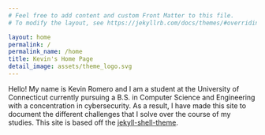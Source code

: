 ```yaml
---
# Feel free to add content and custom Front Matter to this file.
# To modify the layout, see https://jekyllrb.com/docs/themes/#overriding-theme-defaults

layout: home
permalink: /
permalink_name: /home
title: Kevin's Home Page
detail_image: assets/theme_logo.svg
---
```


Hello! My name is Kevin Romero and I am a student at the University of Connecticut currently pursuing a B.S. in Computer Science and Engineering with a concentration in cybersecurity. As a result, I have made this site to document the different challenges that I solve over the course of my studies. This site is based off the [jekyll-shell-theme](https://github.com/tareqdandachi/jekyll-shell-theme).
